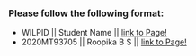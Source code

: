 ### Please follow the following format: ###

* WILPID      ||     Student Name ||        [link to Page!](http://google.com)
* 2020MT93705 ||     Roopika B S      || [link to Page!](https://roopikasrinivas.github.io/)
